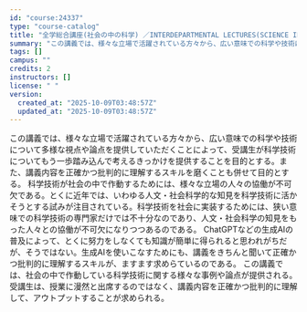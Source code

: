 ```yaml
---
id: "course:24337"
type: "course-catalog"
title: "全学総合講座(社会の中の科学) ／INTERDEPARTMENTAL LECTURES(SCIENCE IN SOCIETY)"
summary: "この講義では、様々な立場で活躍されている方々から、広い意味での科学や技術について多様な視点や論点を提供していただくことによって、受講生が科学技術についてもう一歩踏み込んで考えるきっかけを提供することを目的とする。また、講義内容を正確かつ批判…"
tags: []
campus: ""
credits: 2
instructors: []
license: " "
version:
  created_at: "2025-10-09T03:48:57Z"
  updated_at: "2025-10-09T03:48:57Z"
---
```


この講義では、様々な立場で活躍されている方々から、広い意味での科学や技術について多様な視点や論点を提供していただくことによって、受講生が科学技術についてもう一歩踏み込んで考えるきっかけを提供することを目的とする。また、講義内容を正確かつ批判的に理解するスキルを磨くことも併せて目的とする。 科学技術が社会の中で作動するためには、様々な立場の人々の協働が不可欠である。とくに近年では、いわゆる人文・社会科学的な知見を科学技術に活かそうとする試みが注目されている。科学技術を社会に実装するためには、狭い意味での科学技術の専門家だけでは不十分なのであり、人文・社会科学の知見をもった人々との協働が不可欠になりつつあるのである。 ChatGPTなどの生成AIの普及によって、とくに努力をしなくても知識が簡単に得られると思われがちだが、そうではない。生成AIを使いこなすためにも、講義をきちんと聞いて正確かつ批判的に理解するスキルが、ますます求めらているのである。 この講義では、社会の中で作動している科学技術に関する様々な事例や論点が提供される。受講生は、授業に漫然と出席するのではなく、講義内容を正確かつ批判的に理解して、アウトプットすることが求められる。
